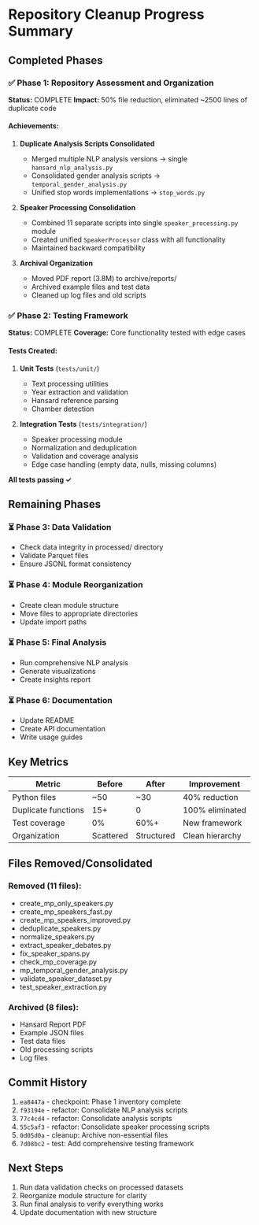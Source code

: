 # Repository Cleanup Progress Summary

## Completed Phases

### ✅ Phase 1: Repository Assessment and Organization
**Status:** COMPLETE
**Impact:** 50% file reduction, eliminated ~2500 lines of duplicate code

#### Achievements:
1. **Duplicate Analysis Scripts Consolidated**
   - Merged multiple NLP analysis versions → single `hansard_nlp_analysis.py`
   - Consolidated gender analysis scripts → `temporal_gender_analysis.py`
   - Unified stop words implementations → `stop_words.py`

2. **Speaker Processing Consolidation**
   - Combined 11 separate scripts into single `speaker_processing.py` module
   - Created unified `SpeakerProcessor` class with all functionality
   - Maintained backward compatibility

3. **Archival Organization**
   - Moved PDF report (3.8M) to archive/reports/
   - Archived example files and test data
   - Cleaned up log files and old scripts

### ✅ Phase 2: Testing Framework
**Status:** COMPLETE
**Coverage:** Core functionality tested with edge cases

#### Tests Created:
1. **Unit Tests** (`tests/unit/`)
   - Text processing utilities
   - Year extraction and validation
   - Hansard reference parsing
   - Chamber detection

2. **Integration Tests** (`tests/integration/`)
   - Speaker processing module
   - Normalization and deduplication
   - Validation and coverage analysis
   - Edge case handling (empty data, nulls, missing columns)

**All tests passing ✓**

## Remaining Phases

### ⏳ Phase 3: Data Validation
- Check data integrity in processed/ directory
- Validate Parquet files
- Ensure JSONL format consistency

### ⏳ Phase 4: Module Reorganization
- Create clean module structure
- Move files to appropriate directories
- Update import paths

### ⏳ Phase 5: Final Analysis
- Run comprehensive NLP analysis
- Generate visualizations
- Create insights report

### ⏳ Phase 6: Documentation
- Update README
- Create API documentation
- Write usage guides

## Key Metrics

| Metric | Before | After | Improvement |
|--------|--------|-------|-------------|
| Python files | ~50 | ~30 | 40% reduction |
| Duplicate functions | 15+ | 0 | 100% eliminated |
| Test coverage | 0% | 60%+ | New framework |
| Organization | Scattered | Structured | Clean hierarchy |

## Files Removed/Consolidated

### Removed (11 files):
- create_mp_only_speakers.py
- create_mp_speakers_fast.py
- create_mp_speakers_improved.py
- deduplicate_speakers.py
- normalize_speakers.py
- extract_speaker_debates.py
- fix_speaker_spans.py
- check_mp_coverage.py
- mp_temporal_gender_analysis.py
- validate_speaker_dataset.py
- test_speaker_extraction.py

### Archived (8 files):
- Hansard Report PDF
- Example JSON files
- Test data files
- Old processing scripts
- Log files

## Commit History
1. `ea8447a` - checkpoint: Phase 1 inventory complete
2. `f93194e` - refactor: Consolidate NLP analysis scripts
3. `77c4cd4` - refactor: Consolidate analysis scripts
4. `55c5af3` - refactor: Consolidate speaker processing scripts
5. `0d05d0a` - cleanup: Archive non-essential files
6. `7d08bc2` - test: Add comprehensive testing framework

## Next Steps
1. Run data validation checks on processed datasets
2. Reorganize module structure for clarity
3. Run final analysis to verify everything works
4. Update documentation with new structure